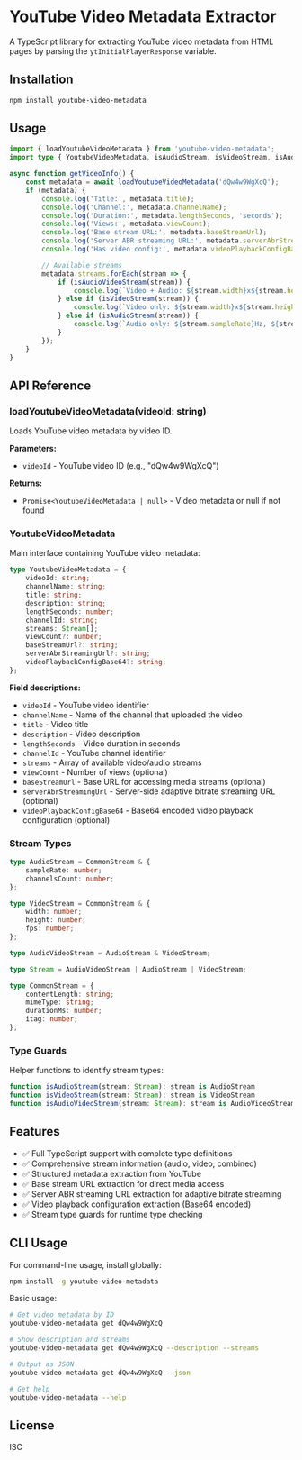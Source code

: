 # YouTube Video Metadata Extractor

A TypeScript library for extracting YouTube video metadata from HTML pages by parsing the `ytInitialPlayerResponse` variable.

## Installation

```bash
npm install youtube-video-metadata
```

## Usage

```typescript
import { loadYoutubeVideoMetadata } from 'youtube-video-metadata';
import type { YoutubeVideoMetadata, isAudioStream, isVideoStream, isAudioVideoStream } from 'youtube-video-metadata';

async function getVideoInfo() {
    const metadata = await loadYoutubeVideoMetadata('dQw4w9WgXcQ');
    if (metadata) {
        console.log('Title:', metadata.title);
        console.log('Channel:', metadata.channelName);
        console.log('Duration:', metadata.lengthSeconds, 'seconds');
        console.log('Views:', metadata.viewCount);
        console.log('Base stream URL:', metadata.baseStreamUrl);
        console.log('Server ABR streaming URL:', metadata.serverAbrStreamingUrl);
        console.log('Has video config:', metadata.videoPlaybackConfigBase64 ? 'Yes' : 'No');

        // Available streams
        metadata.streams.forEach(stream => {
            if (isAudioVideoStream(stream)) {
                console.log(`Video + Audio: ${stream.width}x${stream.height} @ ${stream.fps}fps, ${stream.sampleRate}Hz`);
            } else if (isVideoStream(stream)) {
                console.log(`Video only: ${stream.width}x${stream.height} @ ${stream.fps}fps`);
            } else if (isAudioStream(stream)) {
                console.log(`Audio only: ${stream.sampleRate}Hz, ${stream.channelsCount} channels`);
            }
        });
    }
}
```

## API Reference

### loadYoutubeVideoMetadata(videoId: string)

Loads YouTube video metadata by video ID.

**Parameters:**
- `videoId` - YouTube video ID (e.g., "dQw4w9WgXcQ")

**Returns:**
- `Promise<YoutubeVideoMetadata | null>` - Video metadata or null if not found

### YoutubeVideoMetadata

Main interface containing YouTube video metadata:

```typescript
type YoutubeVideoMetadata = {
	videoId: string;
	channelName: string;
	title: string;
	description: string;
	lengthSeconds: number;
	channelId: string;
	streams: Stream[];
	viewCount?: number;
	baseStreamUrl?: string;
	serverAbrStreamingUrl?: string;
	videoPlaybackConfigBase64?: string;
};
```

**Field descriptions:**
- `videoId` - YouTube video identifier
- `channelName` - Name of the channel that uploaded the video
- `title` - Video title
- `description` - Video description
- `lengthSeconds` - Video duration in seconds
- `channelId` - YouTube channel identifier
- `streams` - Array of available video/audio streams
- `viewCount` - Number of views (optional)
- `baseStreamUrl` - Base URL for accessing media streams (optional)
- `serverAbrStreamingUrl` - Server-side adaptive bitrate streaming URL (optional)
- `videoPlaybackConfigBase64` - Base64 encoded video playback configuration (optional)

### Stream Types

```typescript
type AudioStream = CommonStream & {
	sampleRate: number;
	channelsCount: number;
};

type VideoStream = CommonStream & {
	width: number;
	height: number;
	fps: number;
};

type AudioVideoStream = AudioStream & VideoStream;

type Stream = AudioVideoStream | AudioStream | VideoStream;

type CommonStream = {
	contentLength: string;
	mimeType: string;
	durationMs: number;
	itag: number;
};
```

### Type Guards

Helper functions to identify stream types:

```typescript
function isAudioStream(stream: Stream): stream is AudioStream
function isVideoStream(stream: Stream): stream is VideoStream
function isAudioVideoStream(stream: Stream): stream is AudioVideoStream
```

## Features

- ✅ Full TypeScript support with complete type definitions
- ✅ Comprehensive stream information (audio, video, combined)
- ✅ Structured metadata extraction from YouTube
- ✅ Base stream URL extraction for direct media access
- ✅ Server ABR streaming URL extraction for adaptive bitrate streaming
- ✅ Video playback configuration extraction (Base64 encoded)
- ✅ Stream type guards for runtime type checking


## CLI Usage

For command-line usage, install globally:

```bash
npm install -g youtube-video-metadata
```

Basic usage:

```bash
# Get video metadata by ID
youtube-video-metadata get dQw4w9WgXcQ

# Show description and streams
youtube-video-metadata get dQw4w9WgXcQ --description --streams

# Output as JSON
youtube-video-metadata get dQw4w9WgXcQ --json

# Get help
youtube-video-metadata --help
```

## License

ISC
